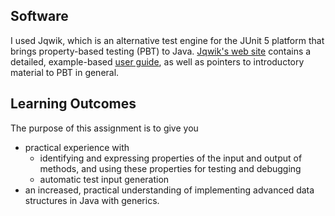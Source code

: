 ## Software
I used Jqwik, which is an alternative test engine for the JUnit 5 platform that
brings property-based testing (PBT) to Java.
[Jqwik's web site](https://jqwik.net/) contains a detailed, example-based
[user guide](https://jqwik.net/docs/current/user-guide.html), as well as
pointers to introductory material to PBT in general.


## Learning Outcomes
The purpose of this assignment is to give you
- practical experience with
    - identifying and expressing properties of the input and output of methods, and using these properties for testing and debugging
    - automatic test input generation
- an increased, practical understanding of implementing advanced data structures in Java with generics.
